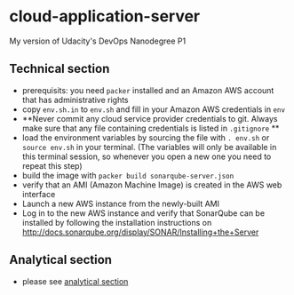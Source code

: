 # cloud-application-server
My version of Udacity's DevOps Nanodegree P1

## Technical section

* prerequisits: you need `packer` installed and an Amazon AWS account that has administrative rights
* copy `env.sh.in` to `env.sh` and fill in your Amazon AWS credentials in `env`
* **Never commit any cloud service provider credentials to git. Always make sure that any file containing credentials is listed in `.gitignore` **
* load the environment variables by sourcing the file with `. env.sh` or `source env.sh` in your terminal. (The variables will only be available in this terminal session, so whenever you open a new one you need to repeat this step)
* build the image with `packer build sonarqube-server.json`
* verify that an AMI (Amazon Machine Image) is created in the AWS web interface
* Launch a new AWS instance from the newly-built AMI
* Log in to the new AWS instance and verify that SonarQube can be installed by following the installation instructions on http://docs.sonarqube.org/display/SONAR/Installing+the+Server

## Analytical section

* please see [analytical section](Analytical_section.md)

